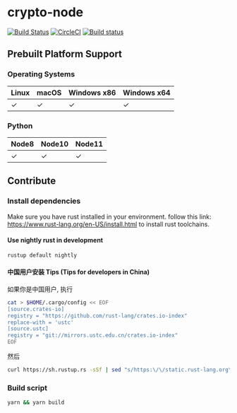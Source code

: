 # crypto-node
[![Build Status](https://travis-ci.com/Brooooooklyn/node-crypto.svg?branch=master)](https://travis-ci.com/Brooooooklyn/node-crypto)
[![CircleCI](https://circleci.com/gh/Brooooooklyn/node-crypto.svg?style=svg)](https://circleci.com/gh/Brooooooklyn/node-crypto)
[![Build status](https://ci.appveyor.com/api/projects/status/bu0lymyenwi66rlt/branch/master?svg=true)](https://ci.appveyor.com/project/Brooooooklyn/node-crypto/branch/master)

## Prebuilt Platform Support

### Operating Systems

| Linux | macOS | Windows x86 | Windows x64 |
| ----- | ----- | ----------- | ----------- |
| ✓     | ✓     | ✓           | ✓           |

### Python

| Node8   | Node10  | Node11  |
| ------- | ------- | --------|
| ✓       | ✓       | ✓       |

## Contribute

### Install dependencies
Make sure you have rust installed in your environment. follow this link: https://www.rust-lang.org/en-US/install.html to install rust toolchains.

#### Use nightly rust in development

```bash
rustup default nightly
```

#### 中国用户安装 Tips (Tips for developers in China)

如果你是中国用户, 执行
```bash
cat > $HOME/.cargo/config << EOF
[source.crates-io]
registry = "https://github.com/rust-lang/crates.io-index"
replace-with = 'ustc'
[source.ustc]
registry = "git://mirrors.ustc.edu.cn/crates.io-index"
EOF
```
然后

```bash
curl https://sh.rustup.rs -sSf | sed "s/https:\/\/static.rust-lang.org\/rustup\/dist/https:\/\/mirrors.ustc.edu.cn\/rust-static\/rustup\/dist/g" | sh
```

### Build script
```bash
yarn && yarn build
```
